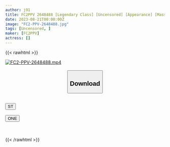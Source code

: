 ```yaml
---
author: j91
title: FC2PPV 2648488 [Legendary Class] [Uncensored] [Appearance] [Massive Vaginal Cum Shot] [4k Image Quality] Active J ◯ 19-Year-Old Aya-Chan. Bakibaki B***d Vessels Rigidity Kimo Uncle Cock Soggy Service Mass Outbursts. A Large Amount Of Vaginal Cum Shot In A Mini L**i Pink Pussy With A Perfect Look.
date: 2023-08-21T00:00:00Z
image: "FC2-PPV-2648488.jpg"
tags: [Uncensored, ]
maker: [FC2PPV]
actress: []
---
```



{{< rawhtml >}}

<div class="video" data-videoid="499meWa6X9F2Gv">
    <a href="javascript:;">
        <img src="https://my.j91.asia/posts/FC2-PPV-2648488/FC2-PPV-2648488.jpg" width="WIDTH" height="HEIGHT" alt="FC2-PPV-2648488.mp4" loading="lazy">
    </a>
</div>

<script type="text/javascript" src="https://j91.asia/asset/on-demand-st.js"></script>

<br>
  <link rel="stylesheet" href="https://j91.asia/asset/bs5.css">
  
  <center>
  <button class="btn btn-primary" type="button" data-bs-toggle="collapse" data-bs-target=".multi-collapse" aria-expanded="false" aria-controls="multiCollapseExample1 multiCollapseExample2"><h2>Download</h2></button></center>
</p>
<div class="row">
  <div class="col">
    <div class="collapse multi-collapse" id="multiCollapseExample1">
      <div class="card card-body">
	      	      <br>
<div class="buttons">  
<a href="https://streamtape.to/v/499meWa6X9F2Gv"><button class="btn-hover color-3"><i class="fa fa-download"></i> ST</button></a></div>
    </div>
  </div>
</div>
  <div class="col">
    <div class="collapse multi-collapse" id="multiCollapseExample2">
      <div class="card card-body">
	      <br>
<div class="buttons">
    <a href="https://oneupload.to/w9pdwt46xot8"><button class="btn-hover color-9"><i class="fa fa-download"></i> ONE</button></a></div>
<br><br>
      </div>
    </div>
  </div>
</div>

{{< /rawhtml >}}